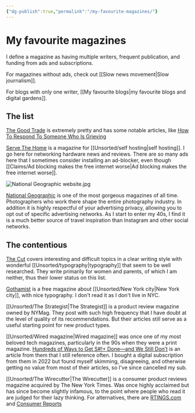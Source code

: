 ```yaml
---
{"dg-publish":true,"permalink":"/my-favourite-magazines/"}
---
```



# My favourite magazines

I define a magazine as having multiple writers, frequent publication, and funding from ads and subscriptions.

For magazines without ads, check out [[Slow news movement\|Slow journalism]].

For blogs with only one writer, [[My favourite blogs\|my favourite blogs and digital gardens]].

## The list

[The Good Trade](https://www.thegoodtrade.com/) is extremely pretty and has some notable articles, like [How To Respond To Someone Who Is Grieving](https://www.thegoodtrade.com/features/how-to-respond-to-someone-who-is-grieving/)

[Serve The Home](https://www.servethehome.com/) is a magazine for [[Unsorted/self hosting\|self hosting]]. I go here for networking hardware news and reviews. There are so many ads here that I sometimes consider installing an ad-blocker, even though [[Claims/Ad blocking makes the free internet worse\|Ad blocking makes the free internet worse]].

![National Geographic website.jpg](/img/user/Embeds/National%20Geographic%20website.jpg)

[National Geographic](https://www.nationalgeographic.com/) is one of the most gorgeous magazines of all time. Photographers who work there shape the entire photography industry. In addition it is highly respectful of your advertising privacy, allowing you to opt out of specific advertising networks. As I start to enter my 40s, I find it is a much better source of travel inspiration than Instagram and other social networks.

## The contentious

[The Cut](https://www.thecut.com/) covers interesting and difficult topics in a clear writing style with wonderful [[Unsorted/typography\|typography]] that seem to be well researched.  They write primarily for women and parents, of which I am neither, thus their lower status on this list.

[Gothamist](https://gothamist.com/) is a free magazine about [[Unsorted/New York city\|New York city]], with nice typography. I don't read it as I don't live in NYC.

[[Unsorted/The Strategist\|The Strategist]] is a product review magazine owned by NYMag. They post with such high frequency that I have doubt at the level of quality of its recommendations. But their articles still serve as a useful starting point for new product types.

[[Unsorted/Wired magazine\|Wired magazine]] was once one of my most beloved tech magazines, particularly in the 90s when they were a print magazine. [Hundreds of Ways to Get S#!+ Done—and We Still Don’t](https://www.wired.com/story/to-do-apps-failed-productivity-tools/) is an article from them that I still reference often. I bought a digital subscription from them in 2022 but found myself skimming, disagreeing, and otherwise getting no value from most of their articles, so I've since cancelled my sub.

[[Unsorted/The Wirecutter\|The Wirecutter]] is a consumer product reviews magazine acquired by The New York Times. Was once highly acclaimed but has since become slightly infamous, to the point where people who read it are judged for their lazy thinking. For alternatives, there are [RTINGS.com](https://www.rtings.com/) and [Consumer Reports](https://www.consumerreports.org/)
